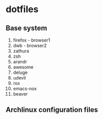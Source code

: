dotfiles
========

Base system
-----------

1. firefox - browser1
2. dwb - browser2
3. zathura
4. zsh
5. arandr
6. awesome
7. deluge
8. udevil
9. rox
10. emacs-nox
11. beaver

Archlinux configuration files
-----------------------------
